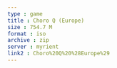 ```yaml
---
type : game
title : Choro Q (Europe)
size : 754.7 M
format : iso
archive : zip
server : myrient
link2 : Choro%20Q%20%28Europe%29
---
```

